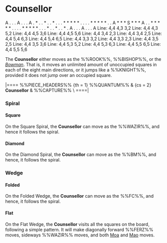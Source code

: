 # Counsellor

<div class = "movement">
A . . . A . . . A
. * . . * . . * .
. . * * * * * . .
. . * * * * * . .
A * * * S * * * A
. . * * * * * . .
. . * * * * * . .
. * . . * . . * .
A . . . A . . . A
Line: 4,4 4,3 3,2
Line: 4,4 4,3 5,2
Line: 4,4 4,5 3,6
Line: 4,4 4,5 5,6
Line: 4,4 3,4 2,3
Line: 4,4 3,4 2,5
Line: 4,4 5,4 6,3
Line: 4,4 5,4 6,5
Line: 4,4 3,3 3,2
Line: 4,4 3,3 2,3
Line: 4,4 3,5 2,5
Line: 4,4 3,5 3,6
Line: 4,4 5,3 5,2
Line: 4,4 5,3 6,3
Line: 4,4 5,5 6,5
Line: 4,4 5,5 5,6
</div>

The **Counsellor** either moves as the %%ROOK%%, %%BISHOP%%, or the
[*Bowman*](bowman.html). That is, it moves an unlimited amount
of unoccupied squares in each of the eight main directions,
or it jumps like a %%KNIGHT%%, provided it does not jump over
an occupied square.

|====
%%PIECE_HEADERS%%
  {th = 1}  %%QUANTUM%%
& {cs = 2}  **Counsellor**
&           %%CAPTURE%% \\
====|

### Spiral

#### Square

On the Square Spiral, the **Counsellor** can move as the %%WAZIR%%, and
hence it follows the spiral.

#### Diamond

On the Diamond Spiral, the **Counsellor** can move as the %%BM%%, and hence,
it follows the spiral.

### Wedge

#### Folded

On the Folded Wedge, the **Counsellor** can move as the %%FC%%, and hence,
it follows the spiral.

#### Flat

On the Flat Wedge, the **Counsellor** visits all the squares on the board,
following a simple pattern. It will make diagonally forward 
%%FERZ%% moves, sideways %%WAZIR%% moves, and both [Moa](moa.html)
and [Mao](mao.html) moves. 
